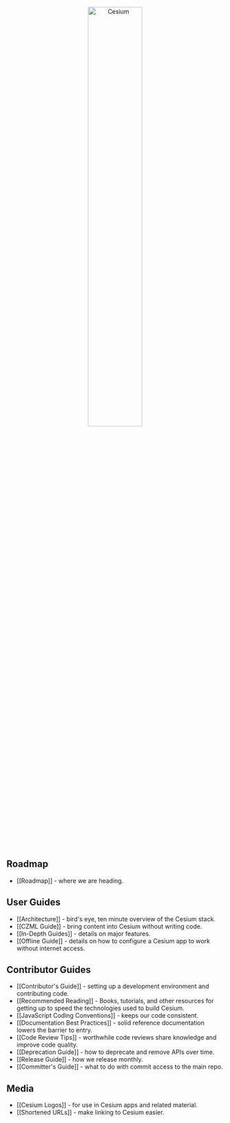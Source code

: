 <p align="center">
<img src="wiki/logos/Cesium_Logo_Color.jpg" width="50%" alt="Cesium" />
</p>

## Roadmap

* [[Roadmap]] - where we are heading.

## User Guides

* [[Architecture]] - bird's eye, ten minute overview of the Cesium stack.
* [[CZML Guide]] - bring content into Cesium without writing code.
* [[In-Depth Guides]] - details on major features.
* [[Offline Guide]] - details on how to configure a Cesium app to work without internet access.

## Contributor Guides

* [[Contributor's Guide]] - setting up a development environment and contributing code.
* [[Recommended Reading]] - Books, tutorials, and other resources for getting up to speed the technologies used to build Cesium.
* [[JavaScript Coding Conventions]] - keeps our code consistent.
* [[Documentation Best Practices]] - solid reference documentation lowers the barrier to entry.
* [[Code Review Tips]] - worthwhile code reviews share knowledge and improve code quality.
* [[Deprecation Guide]] - how to deprecate and remove APIs over time.
* [[Release Guide]] - how we release monthly.
* [[Committer's Guide]] - what to do with commit access to the main repo.

## Media

* [[Cesium Logos]] - for use in Cesium apps and related material.
* [[Shortened URLs]] - make linking to Cesium easier.